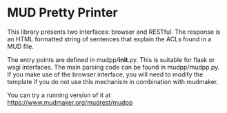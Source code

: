 # MUD Pretty Printer

This library presents two interfaces: browser and RESTful.  The response is an HTML formatted string of sentences that explain the ACLs found in a MUD file.

The entry points are defined in mudpp/__init__.py.  This is suitable for flask or wsgi interfaces.  The main parsing code can be found in mudpp/mudpp.py.  If you make use of the browser interface, you will need to modify the template if you do not use this mechanism in combination with mudmaker.

You can try a running version of it at https://www.mudmaker.org/mudrest/mudpp


